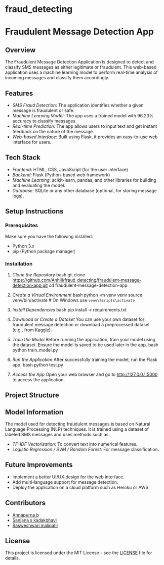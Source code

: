# fraud_detecting
# Fraudulent Message Detection App

## Overview
The Fraudulent Message Detection Application is designed to detect and classify SMS messages as either legitimate or fraudulent. This web-based application uses a machine learning model to perform real-time analysis of incoming messages and classify them accordingly.

## Features
- *SMS Fraud Detection*: The application identifies whether a given message is fraudulent or safe.
- *Machine Learning Model*: The app uses a trained model with 96.23% accuracy to classify messages.
- *Real-time Prediction*: The app allows users to input text and get instant feedback on the nature of the message.
- *Web-based Interface*: Built using Flask, it provides an easy-to-use web interface for users.

## Tech Stack
- *Frontend*: HTML, CSS, JavaScript (for the user interface)
- *Backend*: Flask (Python-based web framework)
- *Machine Learning*: scikit-learn, pandas, and other libraries for building and evaluating the model.
- *Database*: SQLite or any other database (optional, for storing message logs).

## Setup Instructions

### Prerequisites
Make sure you have the following installed:
- Python 3.x
- pip (Python package manager)

### Installation

1. *Clone the Repository*
    bash
    git clone https://github.com/Anhiii/fraud_detecting/fraudulent-message-detection-app.git
    cd fraudulent-message-detection-app
    

2. *Create a Virtual Environment*
    bash
    python -m venv venv
    source venv/bin/activate  # On Windows use `venv\Scripts\activate`
    

3. *Install Dependencies*
    bash
    pip install -r requirements.txt
    

4. *Download or Create a Dataset*
   You can use your own dataset for fraudulent message detection or download a preprocessed dataset (e.g., from [Kaggle](https://www.kaggle.com)).

5. *Train the Model*
    Before running the application, train your model using the dataset. Ensure the model is saved to be used later in the app.
    bash
    python train_model.py
    

6. *Run the Application*
    After successfully training the model, run the Flask app.
    bash
    python test.py
    

7. *Access the App*
    Open your web browser and go to http://127.0.0.1:5000 to access the application.

## Project Structure
## Model Information
The model used for detecting fraudulent messages is based on Natural Language Processing (NLP) techniques. It is trained using a dataset of labeled SMS messages and uses methods such as:
- *TF-IDF Vectorization*: To convert text into numerical features.
- *Logistic Regression / SVM / Random Forest*: For message classification.

## Future Improvements
- Implement a better UI/UX design for the web interface.
- Add multi-language support for message detection.
- Deploy the application on a cloud platform such as Heroku or AWS.

## Contributors
- [Annapurna b](https://github.com/Anhiii)
- [Sanjana s kadakbhavi](https://github.com/Sanjanask13)
- [Basweshwari malipatil](https://github.com/Basveshwari835)


## License
This project is licensed under the MIT License - see the [LICENSE](LICENSE) file for details.
